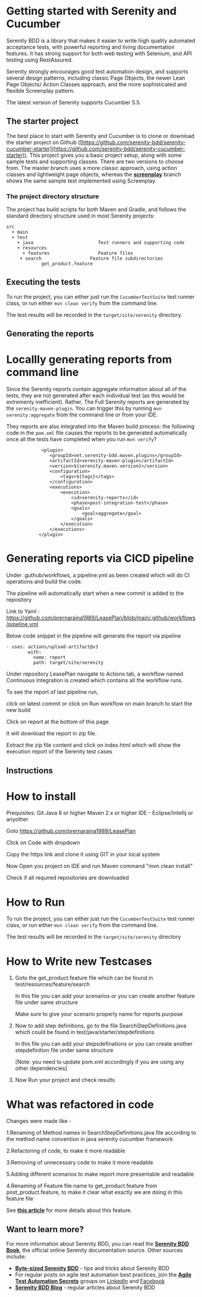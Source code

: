 # Getting started with Serenity and Cucumber

Serenity BDD is a library that makes it easier to write high quality automated acceptance tests, with powerful reporting and living documentation features. It has strong support for both web testing with Selenium, and API testing using RestAssured.

Serenity strongly encourages good test automation design, and supports several design patterns, including classic Page Objects, the newer Lean Page Objects/ Action Classes approach, and the more sophisticated and flexible Screenplay pattern.

The latest version of Serenity supports Cucumber 5.5.

## The starter project
The best place to start with Serenity and Cucumber is to clone or download the starter project on Github ([https://github.com/serenity-bdd/serenity-cucumber-starter](https://github.com/serenity-bdd/serenity-cucumber-starter)). This project gives you a basic project setup, along with some sample tests and supporting classes. There are two versions to choose from. The master branch uses a more classic approach, using action classes and lightweight page objects, whereas the **[screenplay](https://github.com/serenity-bdd/serenity-cucumber-starter/tree/screenplay)** branch shows the same sample test implemented using Screenplay.

### The project directory structure
The project has build scripts for both Maven and Gradle, and follows the standard directory structure used in most Serenity projects:
```Gherkin
src
  + main
  + test
    + java                        Test runners and supporting code
    + resources
      + features                  Feature files
     + search                  Feature file subdirectories 
             get_product.feature
```

## Executing the tests
To run the project, you can either just run the `CucumberTestSuite` test runner class, or run either `mvn clean verify` from the command line.

The test results will be recorded in the `target/site/serenity` directory.

## Generating the reports
# Locallly generating reports from command line
Since the Serenity reports contain aggregate information about all of the tests, they are not generated after each individual test (as this would be extremenly inefficient). Rather, The Full Serenity reports are generated by the `serenity-maven-plugin`. You can trigger this by running `mvn serenity:aggregate` from the command line or from your IDE.
  
  They reports are also integrated into the Maven build process: the following code in the `pom.xml` file causes the reports to be generated automatically once all the tests have completed when you run `mvn verify`?

```
             <plugin>
                <groupId>net.serenity-bdd.maven.plugins</groupId>
                <artifactId>serenity-maven-plugin</artifactId>
                <version>${serenity.maven.version}</version>
                <configuration>
                    <tags>${tags}</tags>
                </configuration>
                <executions>
                    <execution>
                        <id>serenity-reports</id>
                        <phase>post-integration-test</phase>
                        <goals>
                            <goal>aggregate</goal>
                        </goals>
                    </execution>
                </executions>
            </plugin>
```
# Generating reports via CICD pipeline
Under .guthub/workflows, a pipeline.yml as been created which will do CI operations and build the code.

The pipeline will automatically start when a new commit is added to the repository

Link to Yaml : https://github.com/prernaraina1989/LeasePlan/blob/main/.github/workflows/pipeline.yml

Below code snippet in the pipeline will generate the report via pipeline

```
- uses: actions/upload-artifact@v3
        with:
          name: report
          path: target/site/serenity
```
Under repository LeasePlan navigate to Actions tab, a workflow named Continuous Integration is created which contains all the workflow runs.

To see the report of last pipeline run, 

click on latest commit or click on Run workflow on main branch to start the new build

Click on report at the bottom of this page

It will download the report in  zip file.

Extract the zip file content and click on index.html which will show the execution report of the Serenity test cases

## Instructions
# How to install
  Prequisites: 
   Git
   Java 8 or higher
   Maven 2.x or higher
   IDE - Eclipse/Intellij or anyother
  
  Goto https://github.com/prernaraina1989/LeasePlan
  
  Click on Code with dropdown
  
  Copy the https link and clone it using GIT in your local system
  
  Now Open you project on IDE and run Maven command "mvn clean install"
  
  Check if all required repositories are downloaded

# How to Run
  To run the project, you can either just run the `CucumberTestSuite` test runner class, or run either `mvn clean verify` from the command line.
  
The test results will be recorded in the `target/site/serenity` directory

# How to Write new Testcases
1. Goto the get_product.feature file which can be found in test/resources/feature/search
   
   In this file you can add your scenarios or you can create another feature file under same structure
      
    Make sure to give your scenario properly name for reports purpose


2. Now to add step definitions, go to the file SearchStepDefinitions.java which could be found in test/java/starter/stepdefinitions 

   In this file you can add your stepsdefinations or you can create another stepdefinition file under same structure

   [Note: you need to update pom.xml accordingly if you are using any other dependencies]


3. Now Run your project and check results

# What was refactored in code
Changes were made like - 

1.Renaming of Method names in SearchStepDefinitions.java file according to the method name convention in java serenity cucumber framework

2.Refactoring of code, to make it more readable

3.Removing of unnecessary code to make it more readable

5.Adding different scenarios to make report more presentable and readable

4.Renaming of Feature file name to get_product.feature from post_product.feature, to make it clear what exactly we are doing in this feature file

See [**this article**](https://johnfergusonsmart.com/environment-specific-configuration-in-serenity-bdd/) for more details about this feature.

## Want to learn more?
For more information about Serenity BDD, you can read the [**Serenity BDD Book**](https://serenity-bdd.github.io/theserenitybook/latest/index.html), the official online Serenity documentation source. Other sources include:
* **[Byte-sized Serenity BDD](https://www.youtube.com/channel/UCav6-dPEUiLbnu-rgpy7_bw/featured)** - tips and tricks about Serenity BDD
* For regular posts on agile test automation best practices, join the **[Agile Test Automation Secrets](https://www.linkedin.com/groups/8961597/)** groups on [LinkedIn](https://www.linkedin.com/groups/8961597/) and [Facebook](https://www.facebook.com/groups/agiletestautomation/)
* [**Serenity BDD Blog**](https://johnfergusonsmart.com/category/serenity-bdd/) - regular articles about Serenity BDD
